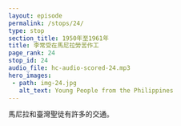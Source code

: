 ```yaml
---
layout: episode
permalink: /stops/24/
type: stop
section_title: 1950年至1961年
title: 李常受在馬尼拉勞苦作工
page_rank: 24
stop_id: 24
audio_file: hc-audio-scored-24.mp3
hero_images:
 - path: img-24.jpg
   alt_text: Young People from the Philippines
---
```


<!-- There was significantly more traffic between the saints in Manila and Taiwan. -->

<!---
title: 李常受在馬尼拉勞苦作工
--->
馬尼拉和臺灣聖徒有許多的交通。


<!--- TRANSCRIPT
There was also significantly more traffic between the saints in Manila and Taiwan. When Brother Lee held training or conferences in Taipei, some saints from Manila would fly in to attend; and vice-versa.

馬尼拉和臺灣的聖徒顯著有許多交通。當李弟兄在臺北舉行訓練或特會時，馬尼拉一些聖徒也飛去當地參加，反之亦然。
-->